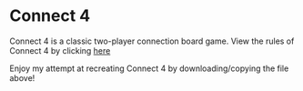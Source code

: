 # Connect 4
Connect 4 is a classic two-player connection board game. View the rules of Connect 4 by clicking [here](https://www.ludoteka.com/clasika/connect-4.html)

Enjoy my attempt at recreating Connect 4 by downloading/copying the file above!
